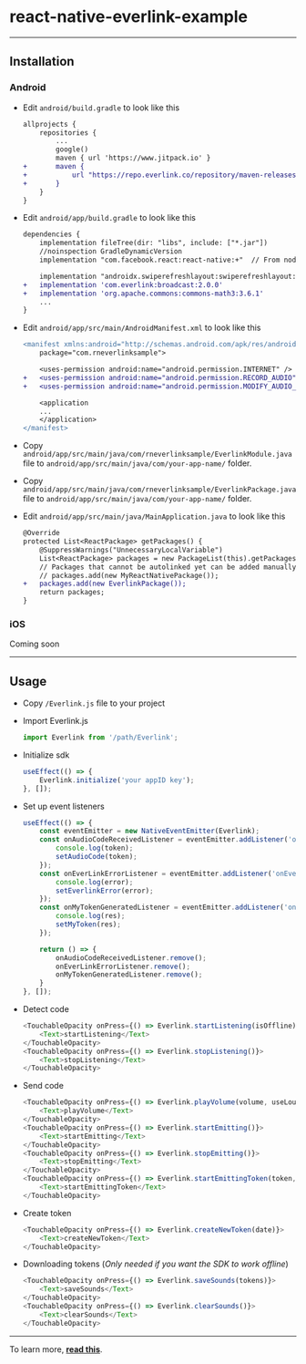# react-native-everlink-example

---

## Installation

### Android

- Edit `android/build.gradle` to look like this

    ```diff
    allprojects {
        repositories {
            ...
            google()
            maven { url 'https://www.jitpack.io' }
    +       maven {
    +           url "https://repo.everlink.co/repository/maven-releases/"
    +       }
        }
    }
    ```

- Edit `android/app/build.gradle` to look like this

    ```diff
    dependencies {
        implementation fileTree(dir: "libs", include: ["*.jar"])
        //noinspection GradleDynamicVersion
        implementation "com.facebook.react:react-native:+"  // From node_modules

        implementation "androidx.swiperefreshlayout:swiperefreshlayout:1.0.0"
    +   implementation 'com.everlink:broadcast:2.0.0'
    +   implementation 'org.apache.commons:commons-math3:3.6.1'
        ...
    }
    ```

- Edit `android/app/src/main/AndroidManifest.xml` to look like this

    ```diff
    <manifest xmlns:android="http://schemas.android.com/apk/res/android"
        package="com.rneverlinksample">

        <uses-permission android:name="android.permission.INTERNET" />
    +   <uses-permission android:name="android.permission.RECORD_AUDIO" />
    +   <uses-permission android:name="android.permission.MODIFY_AUDIO_SETTINGS" />

        <application
        ...
        </application>
    </manifest>
    ```

- Copy `android/app/src/main/java/com/rneverlinksample/EverlinkModule.java` file to `android/app/src/main/java/com/your-app-name/` folder.

- Copy `android/app/src/main/java/com/rneverlinksample/EverlinkPackage.java` file to `android/app/src/main/java/com/your-app-name/` folder.

- Edit `android/app/src/main/java/MainApplication.java` to look like this

    ```diff
    @Override
    protected List<ReactPackage> getPackages() {
        @SuppressWarnings("UnnecessaryLocalVariable")
        List<ReactPackage> packages = new PackageList(this).getPackages();
        // Packages that cannot be autolinked yet can be added manually here, for example:
        // packages.add(new MyReactNativePackage());
    +   packages.add(new EverlinkPackage());
        return packages;
    }
    ```

### iOS

Coming soon

---

## Usage

- Copy `/Everlink.js` file to your project

- Import Everlink.js

    ```javascript
    import Everlink from '/path/Everlink';
    ```

- Initialize sdk

    ```javascript
    useEffect(() => {
        Everlink.initialize('your appID key');
    }, []);
    ```

- Set up event listeners

    ```javascript
    useEffect(() => {
        const eventEmitter = new NativeEventEmitter(Everlink);
        const onAudioCodeReceivedListener = eventEmitter.addListener('onAudioCodeReceived', (token) => {
            console.log(token);
            setAudioCode(token);
        });
        const onEverLinkErrorListener = eventEmitter.addListener('onEverLinkError', (error) => {
            console.log(error);
            setEverlinkError(error);
        });
        const onMyTokenGeneratedListener = eventEmitter.addListener('onMyTokenGenerated', (res) => {
            console.log(res);
            setMyToken(res);
        });

        return () => {
            onAudioCodeReceivedListener.remove();
            onEverLinkErrorListener.remove();
            onMyTokenGeneratedListener.remove();
        }
    }, []);
    ```

- Detect code

    ```javascript
    <TouchableOpacity onPress={() => Everlink.startListening(isOffline)}>
        <Text>startListening</Text>
    </TouchableOpacity>
    <TouchableOpacity onPress={() => Everlink.stopListening()}>
        <Text>stopListening</Text>
    </TouchableOpacity>
    ```

- Send code

    ```javascript
    <TouchableOpacity onPress={() => Everlink.playVolume(volume, useLoudspeaker)}>
        <Text>playVolume</Text>
    </TouchableOpacity>
    <TouchableOpacity onPress={() => Everlink.startEmitting()}>
        <Text>startEmitting</Text>
    </TouchableOpacity>
    <TouchableOpacity onPress={() => Everlink.stopEmitting()}>
        <Text>stopEmitting</Text>
    </TouchableOpacity>
    <TouchableOpacity onPress={() => Everlink.startEmittingToken(token, isOffline)}>
        <Text>startEmittingToken</Text>
    </TouchableOpacity>
    ```

- Create token

    ```javascript
    <TouchableOpacity onPress={() => Everlink.createNewToken(date)}>
        <Text>createNewToken</Text>
    </TouchableOpacity>
    ```

- Downloading tokens (*Only needed if you want the SDK to work offline*)

    ```javascript
    <TouchableOpacity onPress={() => Everlink.saveSounds(tokens)}>
        <Text>saveSounds</Text>
    </TouchableOpacity>
    <TouchableOpacity onPress={() => Everlink.clearSounds()}>
        <Text>clearSounds</Text>
    </TouchableOpacity>
    ```

---

To learn more, **[read this](https://reactnative.dev/docs/native-modules-intro)**.